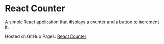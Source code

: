 # React Counter

A simple React application that displays a counter and a button to increment it.

Hosted on GitHub Pages: [React Counter](https://wina-ui.github.io/ReactCounter/)


